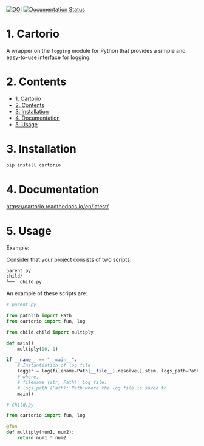[![DOI](https://zenodo.org/badge/DOI/10.5281/zenodo.5563175.svg)](https://doi.org/10.5281/zenodo.5563175)
[![Documentation Status](https://readthedocs.org/projects/cartorio/badge/?version=latest)](https://cartorio.readthedocs.io/?badge=latest)


# 1. Cartorio

A wrapper on the `logging` module for Python that provides a simple and easy-to-use interface for logging.

# 2. Contents
- [1. Cartorio](#1-cartorio)
- [2. Contents](#2-contents)
- [3. Installation](#3-installation)
- [4. Documentation](#4-documentation)
- [5. Usage](#5-usage)

# 3. Installation
```bash
pip install cartorio
```

# 4. Documentation

https://cartorio.readthedocs.io/en/latest/

# 5. Usage
Example:

Consider that your project consists of two scripts:

```bash
parent.py
child/
└──  child.py
```

An example of these scripts are:
```python
# parent.py

from pathlib import Path
from cartorio import fun, log

from child.child import multiply

def main()
    multiply(10, 1)

if __name__ == "__main__":
    # Instantiation of log file
    logger = log(filename=Path(__file__).resolve().stem, logs_path=Path(__file__).resolve().parent)
    # where,
    # filename (str, Path): Log file.
    # logs_path (Path): Path where the log file is saved to.
    main()
```

```python
# child.py

from cartorio import fun, log

@fun
def multiply(num1, num2):
    return num1 * num2
```